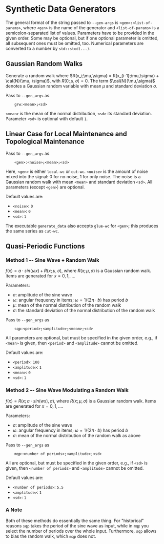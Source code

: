 # Synthetic Data Generators

The general format of the string passed to `--gen-args` is `<gen>:<list-of-params>`,
where `<gen>` is the name of the generator and `<list-of-params>` is a semicolon-separated list of values.
Parameters have to be provided in the given order.
Some may be optional, but if one optional parameter is omitted, all subsequent ones must be omitted, too.
Numerical parameters are converted to a number by `std::stod(...)`.

## Gaussian Random Walks

Generate a random walk where $R(x_i;\mu,\sigma) = R(x_{i-1};\mu,\sigma) + \cal{N}(\mu, \sigma)$,
with $R(0;\mu,\sigma) = 0$.
The term $\cal{N}(\mu,\sigma)$ denotes a Gaussian random variable with mean $\mu$ and standard deviation $\sigma$.

Pass to `--gen_args` as
```
    grw:<mean>;<sd>
```
`<mean>` is the mean of the normal distribution, `<sd>` its standard deviation.
Parameter `<sd>` is optional with default `1`.

## Linear Case for Local Maintenance and Topological Maintenance

Pass to `--gen_args` as
```
    <gen>:<noise>;<mean>;<sd>
```

Here, `<gen>` is either `local-wc` or `cut-wc`.
`<noise>` is the amount of noise mixed into the signal: 0 for no noise, 1 for only noise.
The noise is a Gaussian random walk with mean `<mean>` and standard deviation `<sd>`.
All parameters (except `<gen>`) are optional.

Default values are:
- `<noise>`: `0` 
- `<mean>`: `0`
- `<sd>`: `1`

The executable `generate_data` also accepts `glue-wc` for `<gen>`; this produces the same series as `cut-wc`.

## Quasi-Periodic Functions

### Method 1 -- Sine Wave + Random Walk

$f(x) = a \cdot sin(\omega x) + R(x; \mu, \sigma)$, where $R(x; \mu, \sigma)$ is a Gaussian random walk.
Items are generated for $x=0,1,\dots$.

Parameters:
- $a$: amplitude of the sine wave
- $\omega$: angular frequency in items; $\omega = 1/(2\pi \cdot b)$ has period $b$
- $\mu$: mean of the normal distribution of the random walk
- $\sigma$: the standard deviation of the normal distribution of the random walk

Pass to `--gen_args` as
```
    sqp:<period>;<amplitude>;<mean>;<sd>
```
All parameters are optional, but must be specified in the given order,
e.g., if `<mean>` is given, then `<period>` and `<amplitude>` cannot be omitted. 

Default values are:
- `<period>`: `100` 
- `<amplitude>`: `1`
- `<mean>`: `0`
- `<sd>`: `1`

### Method 2 -- Sine Wave Modulating a Random Walk

$f(x) = R(x; a \cdot sin(wx), \sigma)$, where $R(x; \mu, \sigma)$ is a Gaussian random walk.
Items are generated for $x=0,1,\dots$.

Parameters:
- $a$: amplitude of the sine wave
- $\omega$: angular frequency in items; $\omega = 1/(2\pi \cdot b)$ has period $b$
- $\sigma$: mean of the normal distribution of the random walk as above

Pass to `--gen_args` as
```
    mqp:<number of periods>;<amplitude>;<sd>
```
All are optional, but must be specified in the given order,
e.g., if `<sd>` is given, then `<number of periods>` and `<amplitude>` cannot be omitted. 

Default values are:
- `<number of periods>`: `5.5`
- `<amplitude>`: `1`
- `<sd>`: `1`

### A Note
Both of these methods do essentially the same thing.
For "historical" reasons `sqp` takes the period of the sine wave as input, while in `mqp` you select the number of periods over the whole input.
Furthermore, `sqp` allows to bias the random walk, which `mqp` does not.
